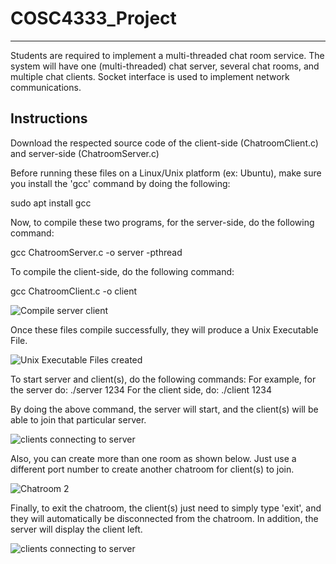 # COSC4333_Project
--------------------------------------------------------------------------------------------
Students are required to implement a multi-threaded chat room service. The system will have one (multi-threaded) chat server, several chat rooms, and multiple chat clients. Socket interface is used to implement network communications.

Instructions
--------------------------------------------------------------------------------------------
Download the respected source code of the client-side (ChatroomClient.c) and server-side (ChatroomServer.c)

Before running these files on a Linux/Unix platform (ex: Ubuntu), make sure you install the 'gcc' command by doing the following:

sudo apt install gcc

Now, to compile these two programs, for the server-side, do the following command:

gcc ChatroomServer.c -o server -pthread

To compile the client-side, do the following command:

gcc ChatroomClient.c -o client

![Compile server   client](https://github.com/mccarthyjalen00/COSC4333_Project/assets/104598568/0e41136f-05f1-4971-863b-bcda9b3128f2)

Once these files compile successfully, they will produce a Unix Executable File.

![Unix Executable Files created](https://github.com/mccarthyjalen00/COSC4333_Project/assets/104598568/912b675f-9949-4be3-a126-ac7022dff4e5)

To start server and client(s), do the following commands:
For example, for the server do: ./server 1234
For the client side, do: ./client 1234

By doing the above command, the server will start, and the client(s) will be able to join that particular server.

![clients connecting to server](https://github.com/mccarthyjalen00/COSC4333_Project/assets/104598568/97f11897-8c07-4d49-a6f8-d04096a6babc)

Also, you can create more than one room as shown below. Just use a different port number to create another chatroom for client(s) to join.

![Chatroom 2](https://github.com/mccarthyjalen00/COSC4333_Project/assets/104598568/7dd02cba-0efe-4ba6-a962-549f4f1f962b)

Finally, to exit the chatroom, the client(s) just need to simply type 'exit', and they will automatically be disconnected from the chatroom. In addition, the server will display the client left.

![clients connecting to server](https://github.com/mccarthyjalen00/COSC4333_Project/assets/104598568/9e6bc80b-fe74-45f0-afce-5ba0e4ee70d8)







